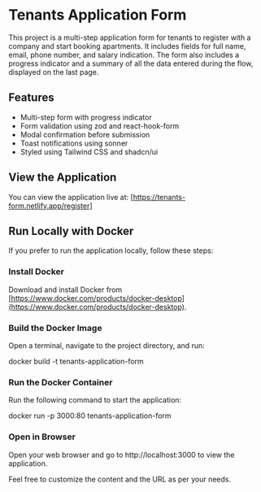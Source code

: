 # Tenants Application Form

This project is a multi-step application form for tenants to register with a company and start booking apartments. It includes fields for full name, email, phone number, and salary indication. The form also includes a progress indicator and a summary of all the data entered during the flow, displayed on the last page.

## Features

- Multi-step form with progress indicator
- Form validation using zod and react-hook-form
- Modal confirmation before submission
- Toast notifications using sonner
- Styled using Tailwind CSS and shadcn/ui

## View the Application

You can view the application live at: [https://tenants-form.netlify.app/register]

## Run Locally with Docker

If you prefer to run the application locally, follow these steps:

### Install Docker

Download and install Docker from [https://www.docker.com/products/docker-desktop](https://www.docker.com/products/docker-desktop).

### Build the Docker Image

Open a terminal, navigate to the project directory, and run:

docker build -t tenants-application-form

### Run the Docker Container

Run the following command to start the application:

docker run -p 3000:80 tenants-application-form

### Open in Browser

Open your web browser and go to http://localhost:3000 to view the application.

Feel free to customize the content and the URL as per your needs.
